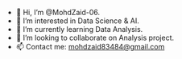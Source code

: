 - 👋 Hi, I’m @MohdZaid-06.
- 👀 I’m interested in Data Science & AI.
- 🌱 I’m currently learning Data Analysis.
- 💞️ I’m looking to collaborate on Analysis project.
- 📫 Contact me: mohdzaid83484@gmail.com
